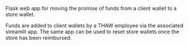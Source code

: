 Flask web app for moving the promise of funds from a client wallet to a store wallet.

Funds are added to client wallets by a THAW employee via the associated streamlit app. The same app can be used to reset store wallets once the store has been reimbursed. 
